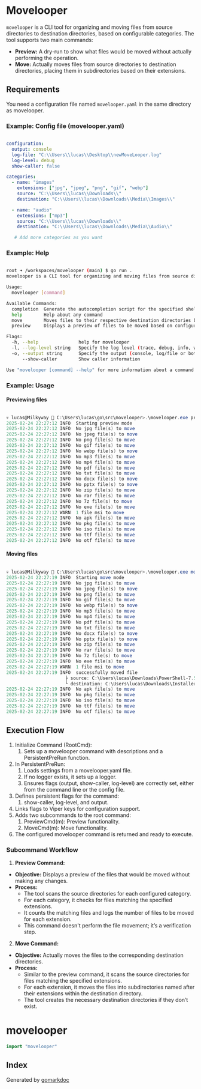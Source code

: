 # Movelooper

`movelooper` is a CLI tool for organizing and moving files from source directories to destination directories, based on configurable categories. The tool supports two main commands:

- **Preview:** A dry-run to show what files would be moved without actually performing the operation.
- **Move:** Actually moves files from source directories to destination directories, placing them in subdirectories based on their extensions.

## Requirements

You need a configuration file named `movelooper.yaml` in the same directory as movelooper.

### Example: Config file (movelooper.yaml) 

```yaml

configuration:
  output: console
  log-file: "C:\\Users\\lucas\\Desktop\\newMoveLooper.log"
  log-level: debug
  show-caller: false

categories:
  - name: "images"
    extensions: ["jpg", "jpeg", "png", "gif", "webp"]
    source: "C:\\Users\\lucas\\Downloads\\"
    destination: "C:\\Users\\lucas\\Downloads\\Media\\Images\\"

  - name: "audio"
    extensions: ["mp3"]
    source: "C:\\Users\\lucas\\Downloads\\"
    destination: "C:\\Users\\lucas\\Downloads\\Media\\Audio\\"

   # Add more categories as you want

```

### Example: Help

```bash

root ➜ /workspaces/movelooper (main) $ go run .
movelooper is a CLI tool for organizing and moving files from source directories to destination directories, based on configurable categories

Usage:
  movelooper [command]

Available Commands:
  completion  Generate the autocompletion script for the specified shell
  help        Help about any command
  move        Moves files to their respective destination directories based on configured categories
  preview     Displays a preview of files to be moved based on configured categories (dry-run)

Flags:
  -h, --help               help for movelooper
  -l, --log-level string   Specify the log level (trace, debug, info, warn/warning, error, fatal)
  -o, --output string      Specify the output (console, log/file or both)
      --show-caller        Show caller information

Use "movelooper [command] --help" for more information about a command.

```

### Example: Usage

#### Previewing files
```powershell

💀 lucas@Milkyway 📂 C:\Users\lucas\go\src\movelooper>.\movelooper.exe preview -o console -l debug
2025-02-24 22:27:12 INFO  Starting preview mode 
2025-02-24 22:27:12 INFO  No jpg file(s) to move 
2025-02-24 22:27:12 INFO  No jpeg file(s) to move 
2025-02-24 22:27:12 INFO  No png file(s) to move 
2025-02-24 22:27:12 INFO  No gif file(s) to move 
2025-02-24 22:27:12 INFO  No webp file(s) to move 
2025-02-24 22:27:12 INFO  No mp3 file(s) to move 
2025-02-24 22:27:12 INFO  No mp4 file(s) to move 
2025-02-24 22:27:12 INFO  No pdf file(s) to move 
2025-02-24 22:27:12 INFO  No txt file(s) to move
2025-02-24 22:27:12 INFO  No docx file(s) to move
2025-02-24 22:27:12 INFO  No pptx file(s) to move
2025-02-24 22:27:12 INFO  No zip file(s) to move
2025-02-24 22:27:12 INFO  No rar file(s) to move
2025-02-24 22:27:12 INFO  No 7z file(s) to move
2025-02-24 22:27:12 INFO  No exe file(s) to move
2025-02-24 22:27:12 WARN  1 file msi to move
2025-02-24 22:27:12 INFO  No apk file(s) to move
2025-02-24 22:27:12 INFO  No pkg file(s) to move
2025-02-24 22:27:12 INFO  No iso file(s) to move
2025-02-24 22:27:12 INFO  No ttf file(s) to move
2025-02-24 22:27:12 INFO  No otf file(s) to move

```

#### Moving files
```powershell

💀 lucas@Milkyway 📂 C:\Users\lucas\go\src\movelooper>.\movelooper.exe move -o console -l debug
2025-02-24 22:27:19 INFO  Starting move mode
2025-02-24 22:27:19 INFO  No jpg file(s) to move
2025-02-24 22:27:19 INFO  No jpeg file(s) to move
2025-02-24 22:27:19 INFO  No png file(s) to move
2025-02-24 22:27:19 INFO  No gif file(s) to move
2025-02-24 22:27:19 INFO  No webp file(s) to move
2025-02-24 22:27:19 INFO  No mp3 file(s) to move
2025-02-24 22:27:19 INFO  No mp4 file(s) to move
2025-02-24 22:27:19 INFO  No pdf file(s) to move
2025-02-24 22:27:19 INFO  No txt file(s) to move
2025-02-24 22:27:19 INFO  No docx file(s) to move
2025-02-24 22:27:19 INFO  No pptx file(s) to move
2025-02-24 22:27:19 INFO  No zip file(s) to move
2025-02-24 22:27:19 INFO  No rar file(s) to move
2025-02-24 22:27:19 INFO  No 7z file(s) to move
2025-02-24 22:27:19 INFO  No exe file(s) to move
2025-02-24 22:27:19 WARN  1 file msi to move
2025-02-24 22:27:19 INFO  successfully moved file
                      ├ source: C:\Users\lucas\Downloads\PowerShell-7.5.0-win-x64.msi
                      └ destination: C:\Users\lucas\Downloads\Installers\msi\PowerShell-7.5.0-win-x64.msi
2025-02-24 22:27:19 INFO  No apk file(s) to move
2025-02-24 22:27:19 INFO  No pkg file(s) to move
2025-02-24 22:27:19 INFO  No iso file(s) to move
2025-02-24 22:27:19 INFO  No ttf file(s) to move
2025-02-24 22:27:19 INFO  No otf file(s) to move

```

## Execution Flow

1. Initialize Command (RootCmd):
   1. Sets up a movelooper command with descriptions and a PersistentPreRun function.
2. In PersistentPreRun:
   1. Loads settings from a movelooper.yaml file.
   2. If no logger exists, it sets up a logger.
   3. Ensures flags (output, show-caller, log-level) are correctly set, either from the command line or the config file.
3. Defines persistent flags for the command:
   1. show-caller, log-level, and output.
4. Links flags to Viper keys for configuration support.
5. Adds two subcommands to the root command:
   1. PreviewCmd(m): Preview functionality.
   2. MoveCmd(m): Move functionality.
6. The configured movelooper command is returned and ready to execute.

### Subcommand Workflow

1. **Preview Command:**
  - **Objective:** Displays a preview of the files that would be moved without making any changes.
  - **Process:**
    - The tool scans the source directories for each configured category.
    - For each category, it checks for files matching the specified extensions.
    - It counts the matching files and logs the number of files to be moved for each extension.
    - This command doesn't perform the file movement; it’s a verification step.
2. **Move Command:**
  - **Objective:** Actually moves the files to the corresponding destination directories.
  - **Process:**
    - Similar to the preview command, it scans the source directories for files matching the specified extensions.
    - For each extension, it moves the files into subdirectories named after their extensions within the destination directory.
    - The tool creates the necessary destination directories if they don’t exist.

<!-- Code generated by gomarkdoc. DO NOT EDIT -->

# movelooper

```go
import "movelooper"
```

## Index



Generated by [gomarkdoc](<https://github.com/princjef/gomarkdoc>)
